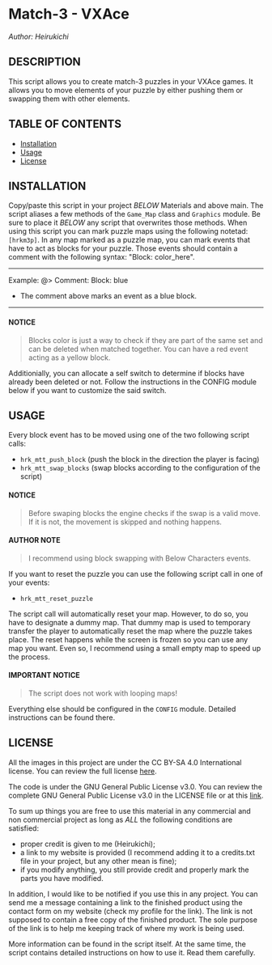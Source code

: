 # Match-3 - VXAce
_Author: Heirukichi_

## DESCRIPTION
This script allows you to create match-3 puzzles in your VXAce games. It allows you to move elements of your puzzle by either pushing them or swapping them with other elements.

## TABLE OF CONTENTS
* [Installation](#installation)
* [Usage](#usage)
* [License](#license)

## INSTALLATION
Copy/paste this script in your project _BELOW_ Materials and above main. The script aliases a few methods of the `Game_Map` class and `Graphics` module. Be sure to place it _BELOW_ any script that overwrites those methods.
When using this script you can mark puzzle maps using the following notetad: `[hrkm3p]`.
In any map marked as a puzzle map, you can mark events that have to act as blocks for your puzzle. Those events should contain a comment with the following syntax: "Block: color_here".
- - - - - - - - - - - - - - - - - - - - - - - - - - - - - - - - - - - - - - - - - - - - - - -
Example:
@> Comment: Block: blue
- The comment above marks an event as a blue block.
- - - - - - - - - - - - - - - - - - - - - - - - - - - - - - - - - - - - - - - - - - - - - - -
#### NOTICE
> Blocks color is just a way to check if they are part of the same set and can be deleted	when matched together. You can have a red event acting as a yellow block.

Additionially, you can allocate a self switch to determine if blocks have already been deleted or not. Follow the instructions in the CONFIG module below if you want to customize the said switch.

## USAGE
Every block event has to be moved using one of the two following script calls:
- `hrk_mtt_push_block` (push the block in the direction the player is facing)
- `hrk_mtt_swap_blocks` (swap blocks according to the configuration of the script)

#### NOTICE
> Before swaping blocks the engine checks if the swap is a valid move. If it is not, the movement is skipped and nothing happens.

#### AUTHOR NOTE
> I recommend using block swapping with Below Characters events.

If you want to reset the puzzle you can use the following script call in one of your events:
- `hrk_mtt_reset_puzzle`

The script call will automatically reset your map. However, to do so, you have to designate a dummy map. That dummy map is used to temporary transfer the player to automatically reset the map where the puzzle takes place. The reset happens while the screen is frozen so you can use any map you want. Even so, I recommend using a small empty map to speed up the process.


#### **IMPORTANT NOTICE**
> The script does not work with looping maps!


Everything else should be configured in the `CONFIG` module. Detailed instructions can be found there.

## LICENSE
All the images in this project are under the CC BY-SA 4.0 International license. You can review the full license [here](https://creativecommons.org/licenses/by-sa/4.0/legalcode).

The code is under the GNU General Public License v3.0. You can review the complete GNU General Public License v3.0 in the LICENSE file or at this [link](https://www.gnu.org/licenses/gpl-3.0.html).

To sum up things you are free to use this material in any commercial and non commercial project as long as _ALL_ the following conditions are satisfied:
- proper credit is given to me (Heirukichi);
- a link to my website is provided (I recommend adding it to a credits.txt file in your project, but any other mean is fine);
- if you modify anything, you still provide credit and properly mark the parts you have modified.

In addition, I would like to be notified if you use this in any project.
You can send me a message containing a link to the finished product using the contact form on my website (check my profile for the link).
The link is not supposed to contain a free copy of the finished product.
The sole purpose of the link is to help me keeping track of where my work is being used.

More information can be found in the script itself.
At the same time, the script contains detailed instructions on how to use it. Read them carefully.
